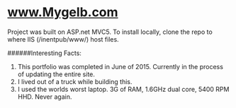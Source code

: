 # www.Mygelb.com

Project was built on ASP.net MVC5. To install locally, clone the repo to where IIS (/inentpub/www/) host files. 

######Interesting Facts:
1. This portfolio was completed in June of 2015. Currently in the process of updating the entire site.
2. I lived out of a truck while building this.
3. I used the worlds worst laptop. 3G of RAM, 1.6GHz dual core, 5400 RPM HHD. Never again.
